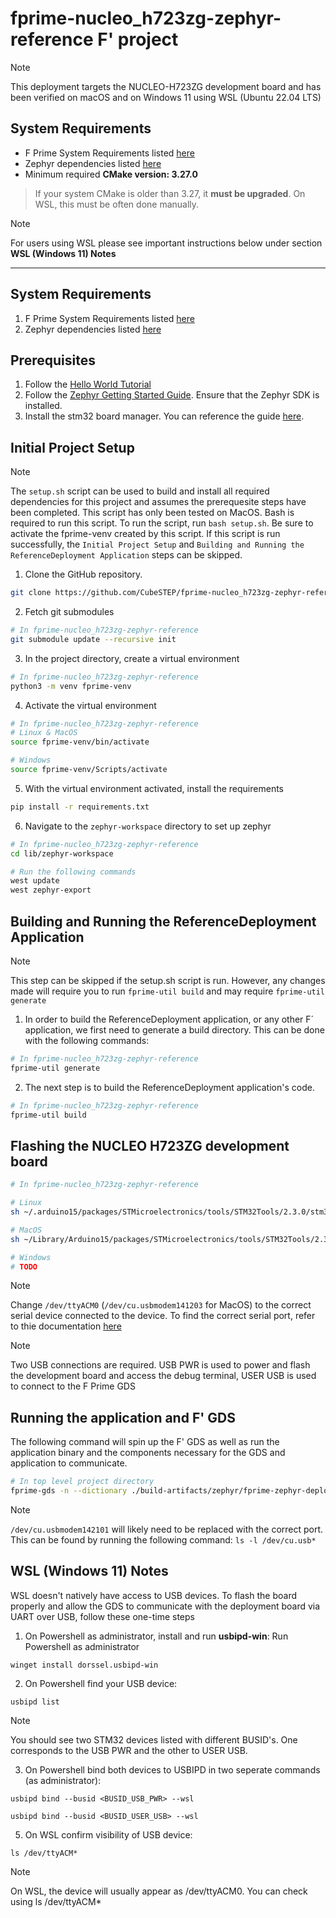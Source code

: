 # fprime-nucleo_h723zg-zephyr-reference F' project
> [!Note]
> This deployment targets the NUCLEO-H723ZG development board and has been verified on macOS and on Windows 11 using WSL (Ubuntu 22.04 LTS)

## System Requirements

- F Prime System Requirements listed [here](https://fprime.jpl.nasa.gov/latest/docs/getting-started/installing-fprime/#system-requirements)
- Zephyr dependencies listed [here](https://docs.zephyrproject.org/latest/develop/getting_started/index.html)
- Minimum required **CMake version: 3.27.0**

> If your system CMake is older than 3.27, it **must be upgraded**. On WSL, this must be often done manually.

>[!Note]
> For users using WSL please see important instructions below under section **WSL (Windows 11) Notes**

---

## System Requirements
1. F Prime System Requirements listed [here](https://github.com/nasa/fprime/tree/14bac5f350fef9add6c58592c690ebdabfbc83c7?tab=readme-ov-file#system-requirements)
2. Zephyr dependencies listed [here](https://docs.zephyrproject.org/latest/develop/getting_started/index.html#install-dependencies)

## Prerequisites
1. Follow the [Hello World Tutorial](https://fprime.jpl.nasa.gov/latest/tutorials-hello-world/docs/hello-world/)
2. Follow the [Zephyr Getting Started Guide](https://docs.zephyrproject.org/latest/develop/getting_started/index.html). Ensure that the Zephyr SDK is installed.
3. Install the stm32 board manager. You can reference the guide [here](https://github.com/fprime-community/fprime-arduino/blob/main/docs/arduino-cli-install.md).

## Initial Project Setup

> [!NOTE]
> The `setup.sh` script can be used to build and install all required dependencies for this project and assumes the prerequesite steps have been completed. This script has only been tested on MacOS. Bash is required to run this script. To run the script, run `bash setup.sh`. Be sure to activate the fprime-venv created by this script. If this script is run successfully, the `Initial Project Setup` and `Building and Running the ReferenceDeployment Application` steps can be skipped.

1. Clone the GitHub repository.
```sh
git clone https://github.com/CubeSTEP/fprime-nucleo_h723zg-zephyr-reference.git
```

2. Fetch git submodules
```sh
# In fprime-nucleo_h723zg-zephyr-reference
git submodule update --recursive init
```

3. In the project directory, create a virtual environment
```sh
# In fprime-nucleo_h723zg-zephyr-reference
python3 -m venv fprime-venv
```

4. Activate the virtual environment
```sh
# In fprime-nucleo_h723zg-zephyr-reference
# Linux & MacOS
source fprime-venv/bin/activate

# Windows
source fprime-venv/Scripts/activate
```

5. With the virtual environment activated, install the requirements
```sh
pip install -r requirements.txt
```

6. Navigate to the `zephyr-workspace` directory to set up zephyr
```sh
# In fprime-nucleo_h723zg-zephyr-reference
cd lib/zephyr-workspace

# Run the following commands
west update
west zephyr-export
```

## Building and Running the ReferenceDeployment Application
> [!Note]
> This step can be skipped if the setup.sh script is run. However, any changes made will require you to run `fprime-util build` and may require `fprime-util generate`

1. In order to build the ReferenceDeployment application, or any other F´ application, we first need to generate a build directory. This can be done with the following commands:

```sh
# In fprime-nucleo_h723zg-zephyr-reference
fprime-util generate
```

2. The next step is to build the ReferenceDeployment application's code.
```sh
# In fprime-nucleo_h723zg-zephyr-reference
fprime-util build
```

## Flashing the NUCLEO H723ZG development board
```sh
# In fprime-nucleo_h723zg-zephyr-reference

# Linux
sh ~/.arduino15/packages/STMicroelectronics/tools/STM32Tools/2.3.0/stm32CubeProg.sh -i swd -f build-fprime-automatic-zephyr/zephyr/zephyr.hex -c /dev/ttyACM0

# MacOS
sh ~/Library/Arduino15/packages/STMicroelectronics/tools/STM32Tools/2.3.0/stm32CubeProg.sh -i swd -f build-fprime-automatic-zephyr/zephyr/zephyr.hex -c /dev/cu.usbmodem142203 

# Windows
# TODO
```

> [!Note]
> Change `/dev/ttyACM0` (`/dev/cu.usbmodem141203` for MacOS) to the correct serial device connected to the device. To find the correct serial port, refer to thie documentation [here](https://github.com/ngcp-project/gcs-infrastructure/blob/d34eeba4eb547a5174d291a64b36eaa8c11369c8/Communication/XBee/docs/serial_port.md)

> [!Note]
> Two USB connections are required. USB PWR is used to power and flash the development board and access the debug terminal, USER USB is used to connect to the F Prime GDS

## Running the application and F' GDS

The following command will spin up the F' GDS as well as run the application binary and the components necessary for the GDS and application to communicate.

```sh
# In top level project directory
fprime-gds -n --dictionary ./build-artifacts/zephyr/fprime-zephyr-deployment/dict/ReferenceDeploymentTopologyDictionary.json --communication-selection uart --uart-device /dev/cu.usbmodem142101 --uart-baud 115200 
```

> [!Note]
> `/dev/cu.usbmodem142101` will likely need to be replaced with the correct port. This can be found by running the following command: `ls -l /dev/cu.usb*`

## WSL (Windows 11) Notes
WSL doesn't natively have access to USB devices. To flash the board properly and allow the GDS to communicate with the deployment board via UART over USB, follow these one-time steps

1. On Powershell as administrator, install and run **usbipd-win**: 
Run Powershell as administrator 
```
winget install dorssel.usbipd-win 
```

2. On Powershell find your USB device:
```
usbipd list
```
> [!Note]
> You should see two STM32 devices listed with different BUSID's. One corresponds to the USB PWR and the other to USER USB.

3. On Powershell bind both devices to USBIPD in two seperate commands (as administrator):
```
usbipd bind --busid <BUSID_USB_PWR> --wsl
```

```
usbipd bind --busid <BUSID_USER_USB> --wsl
```

5. On WSL confirm visibility of USB device:
```
ls /dev/ttyACM*
```
> [!Note]
> On WSL, the device will usually appear as /dev/ttyACM0. You can check using ls /dev/ttyACM*
